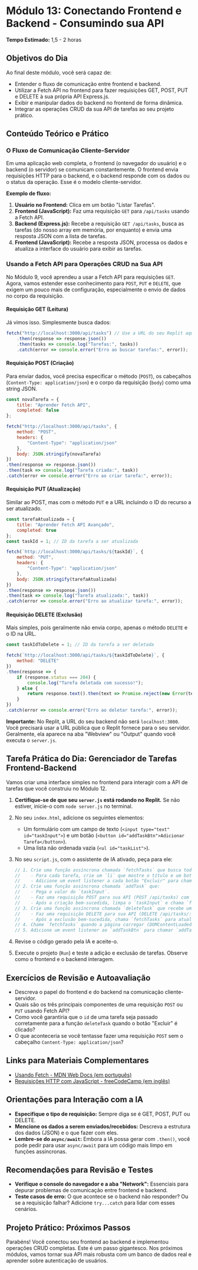# Módulo 13: Conectando Frontend e Backend - Consumindo sua API

**Tempo Estimado:** 1,5 - 2 horas

## Objetivos do Dia

Ao final deste módulo, você será capaz de:

*   Entender o fluxo de comunicação entre frontend e backend.
*   Utilizar a Fetch API no frontend para fazer requisições GET, POST, PUT e DELETE à sua própria API Express.js.
*   Exibir e manipular dados do backend no frontend de forma dinâmica.
*   Integrar as operações CRUD da sua API de tarefas ao seu projeto prático.

## Conteúdo Teórico e Prático

### O Fluxo de Comunicação Cliente-Servidor

Em uma aplicação web completa, o frontend (o navegador do usuário) e o backend (o servidor) se comunicam constantemente. O frontend envia requisições HTTP para o backend, e o backend responde com os dados ou o status da operação. Esse é o modelo cliente-servidor.

**Exemplo de fluxo:**

1.  **Usuário no Frontend:** Clica em um botão "Listar Tarefas".
2.  **Frontend (JavaScript):** Faz uma requisição `GET` para `/api/tasks` usando a Fetch API.
3.  **Backend (Express.js):** Recebe a requisição `GET /api/tasks`, busca as tarefas (do nosso array em memória, por enquanto) e envia uma resposta JSON com a lista de tarefas.
4.  **Frontend (JavaScript):** Recebe a resposta JSON, processa os dados e atualiza a interface do usuário para exibir as tarefas.

### Usando a Fetch API para Operações CRUD na Sua API

No Módulo 9, você aprendeu a usar a Fetch API para requisições `GET`. Agora, vamos estender esse conhecimento para `POST`, `PUT` e `DELETE`, que exigem um pouco mais de configuração, especialmente o envio de dados no corpo da requisição.

#### Requisição GET (Leitura)

Já vimos isso. Simplesmente busca dados:

```javascript
fetch("http://localhost:3000/api/tasks") // Use a URL do seu Replit aqui
    .then(response => response.json())
    .then(tasks => console.log("Tarefas:", tasks))
    .catch(error => console.error("Erro ao buscar tarefas:", error));
```

#### Requisição POST (Criação)

Para enviar dados, você precisa especificar o método (`POST`), os cabeçalhos (`Content-Type: application/json`) e o corpo da requisição (`body`) como uma string JSON.

```javascript
const novaTarefa = {
    title: "Aprender Fetch API",
    completed: false
};

fetch("http://localhost:3000/api/tasks", {
    method: "POST",
    headers: {
        "Content-Type": "application/json"
    },
    body: JSON.stringify(novaTarefa)
})
.then(response => response.json())
.then(task => console.log("Tarefa criada:", task))
.catch(error => console.error("Erro ao criar tarefa:", error));
```

#### Requisição PUT (Atualização)

Similar ao POST, mas com o método `PUT` e a URL incluindo o ID do recurso a ser atualizado.

```javascript
const tarefaAtualizada = {
    title: "Aprender Fetch API Avançado",
    completed: true
};
const taskId = 1; // ID da tarefa a ser atualizada

fetch(`http://localhost:3000/api/tasks/${taskId}`, {
    method: "PUT",
    headers: {
        "Content-Type": "application/json"
    },
    body: JSON.stringify(tarefaAtualizada)
})
.then(response => response.json())
.then(task => console.log("Tarefa atualizada:", task))
.catch(error => console.error("Erro ao atualizar tarefa:", error));
```

#### Requisição DELETE (Exclusão)

Mais simples, pois geralmente não envia corpo, apenas o método `DELETE` e o ID na URL.

```javascript
const taskIdToDelete = 1; // ID da tarefa a ser deletada

fetch(`http://localhost:3000/api/tasks/${taskIdToDelete}`, {
    method: "DELETE"
})
.then(response => {
    if (response.status === 204) {
        console.log("Tarefa deletada com sucesso!");
    } else {
        return response.text().then(text => Promise.reject(new Error(text)));
    }
})
.catch(error => console.error("Erro ao deletar tarefa:", error));
```

**Importante:** No Replit, a URL do seu backend não será `localhost:3000`. Você precisará usar a URL pública que o Replit fornece para o seu servidor. Geralmente, ela aparece na aba "Webview" ou "Output" quando você executa o `server.js`.

## Tarefa Prática do Dia: Gerenciador de Tarefas Frontend-Backend

Vamos criar uma interface simples no frontend para interagir com a API de tarefas que você construiu no Módulo 12.

1.  **Certifique-se de que seu `server.js` está rodando no Replit.** Se não estiver, inicie-o com `node server.js` no terminal.

2.  No seu `index.html`, adicione os seguintes elementos:
    *   Um formulário com um campo de texto (`<input type="text" id="taskInput">`) e um botão (`<button id="addTaskBtn">Adicionar Tarefa</button>`).
    *   Uma lista não ordenada vazia (`<ul id="taskList">`).

3.  No seu `script.js`, com o assistente de IA ativado, peça para ele:

    ```javascript
    // 1. Crie uma função assíncrona chamada `fetchTasks` que busca todas as tarefas da sua API (GET /api/tasks) e as exibe na `taskList`.
    //    - Para cada tarefa, crie um `li` que mostre o título e um botão "Excluir" (`<button class="delete-btn" data-id="${task.id}">Excluir</button>`).
    //    - Adicione um event listener a cada botão "Excluir" para chamar uma função `deleteTask`.
    // 2. Crie uma função assíncrona chamada `addTask` que:
    //    - Pega o valor do `taskInput`.
    //    - Faz uma requisição POST para sua API (POST /api/tasks) com a nova tarefa.
    //    - Após a criação bem-sucedida, limpa o `taskInput` e chama `fetchTasks` para atualizar a lista.
    // 3. Crie uma função assíncrona chamada `deleteTask` que recebe um `id`.
    //    - Faz uma requisição DELETE para sua API (DELETE /api/tasks/:id).
    //    - Após a exclusão bem-sucedida, chama `fetchTasks` para atualizar a lista.
    // 4. Chame `fetchTasks` quando a página carregar (DOMContentLoaded).
    // 5. Adicione um event listener ao `addTaskBtn` para chamar `addTask` quando clicado.
    ```

4.  Revise o código gerado pela IA e aceite-o.
5.  Execute o projeto (`Run`) e teste a adição e exclusão de tarefas. Observe como o frontend e o backend interagem.

## Exercícios de Revisão e Autoavaliação

*   Descreva o papel do frontend e do backend na comunicação cliente-servidor.
*   Quais são os três principais componentes de uma requisição `POST` ou `PUT` usando Fetch API?
*   Como você garantiria que o `id` de uma tarefa seja passado corretamente para a função `deleteTask` quando o botão "Excluir" é clicado?
*   O que aconteceria se você tentasse fazer uma requisição `POST` sem o cabeçalho `Content-Type: application/json`?

## Links para Materiais Complementares

*   [Usando Fetch - MDN Web Docs (em português)](https://developer.mozilla.org/pt-BR/docs/Web/API/Fetch_API/Using_Fetch)
*   [Requisições HTTP com JavaScript - freeCodeCamp (em inglês)](https://www.freecodecamp.org/news/how-to-make-http-requests-in-javascript-using-fetch-api/)

## Orientações para Interação com a IA

*   **Especifique o tipo de requisição:** Sempre diga se é GET, POST, PUT ou DELETE.
*   **Mencione os dados a serem enviados/recebidos:** Descreva a estrutura dos dados (JSON) e o que fazer com eles.
*   **Lembre-se do `async/await`:** Embora a IA possa gerar com `.then()`, você pode pedir para usar `async/await` para um código mais limpo em funções assíncronas.

## Recomendações para Revisão e Testes

*   **Verifique o console do navegador e a aba "Network":** Essenciais para depurar problemas de comunicação entre frontend e backend.
*   **Teste casos de erro:** O que acontece se o backend não responder? Ou se a requisição falhar? Adicione `try...catch` para lidar com esses cenários.

## Projeto Prático: Próximos Passos

Parabéns! Você conectou seu frontend ao backend e implementou operações CRUD completas. Este é um passo gigantesco. Nos próximos módulos, vamos tornar sua API mais robusta com um banco de dados real e aprender sobre autenticação de usuários.

